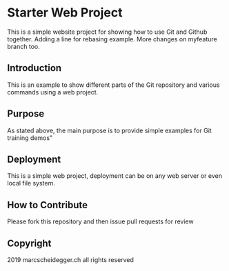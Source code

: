 # Starter Web Project

This is a simple website project for showing how to use Git and Github together. 
Adding a line for rebasing example. More changes on myfeature branch too.
## Introduction

This is an example to show different parts of the Git repository and various commands using a web project.

## Purpose

As stated above, the main purpose is to provide simple examples for Git training demos"

## Deployment

This is a simple web project, deployment can be on any web server or even local file system.

## How to Contribute

Please fork this repository and then issue pull requests for review

## Copyright

2019 marcscheidegger.ch all rights reserved